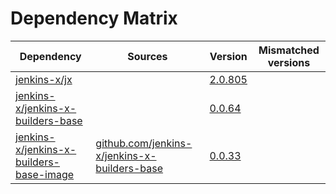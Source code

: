 # Dependency Matrix

Dependency | Sources | Version | Mismatched versions
---------- | ------- | ------- | -------------------
[jenkins-x/jx](https://github.com/jenkins-x/jx) |  | [2.0.805](https://github.com/jenkins-x/jx/releases/tag/v2.0.805) | 
[jenkins-x/jenkins-x-builders-base](https://github.com/jenkins-x/jenkins-x-builders-base) |  | [0.0.64](https://github.com/jenkins-x/jenkins-x-builders-base/releases/tag/v0.0.64) | 
[jenkins-x/jenkins-x-builders-base-image](https://github.com/jenkins-x/jenkins-x-builders-base-image) | [github.com/jenkins-x/jenkins-x-builders-base](https://github.com/jenkins-x/jenkins-x-builders-base.git) | [0.0.33]() | 
